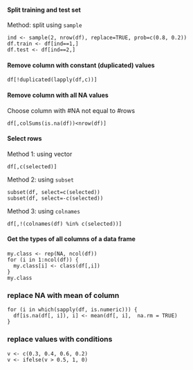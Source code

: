 #### Split training and test set

Method: split using `sample`

```
ind <- sample(2, nrow(df), replace=TRUE, prob=c(0.8, 0.2))
df.train <- df[ind==1,]
df.test <- df[ind==2,]
```

#### Remove column with constant (duplicated) values

```
df[!duplicated(lapply(df,c))]
```

#### Remove column with all NA values

Choose column with #NA not equal to #rows

```
df[,colSums(is.na(df))<nrow(df)]
```

#### Select rows

Method 1: using vector

```
df[,c(selected)]
```

Method 2: using `subset`

```
subset(df, select=c(selected))
subset(df, select=-c(selected))
```

Method 3: using `colnames`

```
df[,!(colnames(df) %in% c(selected))]
```

#### Get the types of all columns of a data frame

```
my.class <- rep(NA, ncol(df))
for (i in 1:ncol(df)) {
  my.class[i] <- class(df[,i])
}
my.class
```

### replace NA with mean of column

```
for (i in which(sapply(df, is.numeric))) {
  df[is.na(df[, i]), i] <- mean(df[, i],  na.rm = TRUE)
}
```

### replace values with conditions

```
v <- c(0.3, 0.4, 0.6, 0.2)
v <- ifelse(v > 0.5, 1, 0)
```
